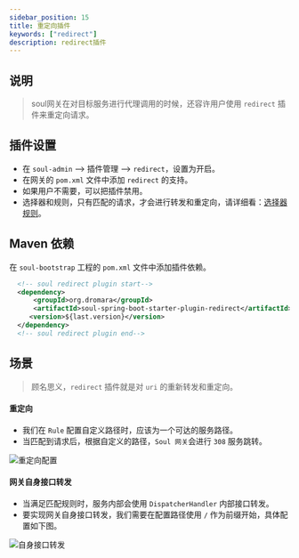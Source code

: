 ```yaml
---
sidebar_position: 15
title: 重定向插件
keywords: ["redirect"]
description: redirect插件
---
```


## 说明

> soul网关在对目标服务进行代理调用的时候，还容许用户使用 `redirect` 插件来重定向请求。

## 插件设置

* 在 `soul-admin` --> 插件管理 --> `redirect`，设置为开启。
* 在网关的 `pom.xml` 文件中添加 `redirect` 的支持。
* 如果用户不需要，可以把插件禁用。
* 选择器和规则，只有匹配的请求，才会进行转发和重定向，请详细看：[选择器规则](../selector-and-rule)。

## Maven 依赖

在 `soul-bootstrap` 工程的 `pom.xml` 文件中添加插件依赖。

```xml
  <!-- soul redirect plugin start-->
  <dependency>
      <groupId>org.dromara</groupId>
      <artifactId>soul-spring-boot-starter-plugin-redirect</artifactId>
     <version>${last.version}</version>
  </dependency>
  <!-- soul redirect plugin end-->
```

## 场景

> 顾名思义，`redirect` 插件就是对 `uri` 的重新转发和重定向。

#### 重定向

* 我们在 `Rule` 配置自定义路径时，应该为一个可达的服务路径。
* 当匹配到请求后，根据自定义的路径，`Soul 网关`会进行 `308` 服务跳转。

![重定向配置](/img/soul/plugin/redirect/redirect-01.png)

#### 网关自身接口转发

* 当满足匹配规则时，服务内部会使用 `DispatcherHandler` 内部接口转发。
* 要实现网关自身接口转发，我们需要在配置路径使用 `/` 作为前缀开始，具体配置如下图。

![自身接口转发](/img/soul/plugin/redirect/redirect-02.png)
